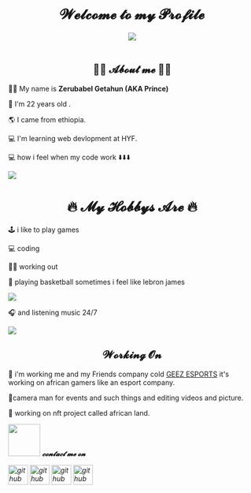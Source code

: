 <h1 align="center"> 𝓦𝓮𝓵𝓬𝓸𝓶𝓮 𝓽𝓸 𝓶𝔂 𝓟𝓻𝓸𝓯𝓲𝓵𝓮 </h1>

<div align="center">
<img src="https://media.giphy.com/media/qgQUggAC3Pfv687qPC/giphy.gif">
</div>
<br>
<h2 align="center"> 🤴🏾 𝓐𝓫𝓸𝓾𝓽 𝓶𝓮 🤴🏾 </h2>

🤴🏾 My name is **Zerubabel Getahun (AKA Prince)**

🔞 I'm 22 years old .

🌎 I came from ethiopia.

💻 I'm learning web devlopment at HYF.

💻 how i feel when my code work ⬇️⬇️⬇️

<img src="https://media.giphy.com/media/12BYUePgtn7sis/giphy.gif">

<h1 align="center">🔥 𝓜𝔂 𝓗𝓸𝓫𝓫𝔂𝓼 𝓐𝓻𝓮 🔥</h1>

🕹️ i like to play games

💻 coding

🏋️‍♂️ working out

🏀 playing basketball sometimes i feel like lebron james

<img src="https://media.giphy.com/media/3oEdv9kR4Jsl05gS4w/giphy-downsized-large.gif">

🎧 and listening music 24/7

<img src="https://media.giphy.com/media/L9axNxZzC3SPC/giphy-downsized.gif">

<h2 align="center">  𝓦𝓸𝓻𝓴𝓲𝓷𝓰 𝓞𝓷  </h2>

🌋 i'm working me and my Friends company cold
[GEEZ ESPORTS](https://linktr.ee/geezesport) it's working on african gamers like
an esport company.

🌋camera man for events and such things and editing videos and picture.

🌋 working on nft project called african land.

<img src="https://media.giphy.com/media/LnQjpWaON8nhr21vNW/giphy.gif" width="65">
<em><b>𝓬𝓸𝓷𝓽𝓪𝓬𝓽 𝓶𝓮 𝓸𝓷</b>

[<img src='https://cdn.jsdelivr.net/npm/simple-icons@3.0.1/icons/github.svg' alt='github' height='40'>](https://github.com/zerubabel4)
[<img src='https://cdn.jsdelivr.net/npm/simple-icons@3.0.1/icons/gmail.svg' alt='github' height='40'>](zelelewzerubabel@gmail.com)
[<img src='https://cdn.jsdelivr.net/npm/simple-icons@3.0.1/icons/instagram.svg' alt='github' height='40'>](https://instagram.com/prince__zg?utm_medium=copy_link)
[<img src='https://cdn.jsdelivr.net/npm/simple-icons@3.0.1/icons/tiktok.svg' alt='github' height='40'>](https://www.tiktok.com/@princepm_)
